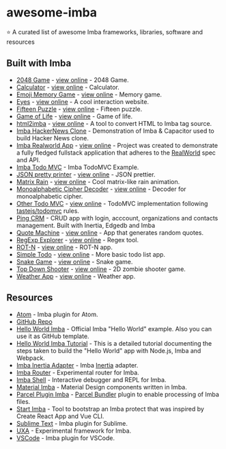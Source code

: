 # awesome-imba

:star: A curated list of awesome Imba frameworks, libraries, software and resources

## Built with Imba

- [2048 Game](https://github.com/taw/imba-2048) - [view online](https://taw.github.io/imba-2048) - 2048 Game.
- [Calculator](https://github.com/taw/imba-calculator) - [view online](https://taw.github.io/imba-calculator)  - Calculator.
- [Emoji Memory Game](https://github.com/taw/imba-emoji-memory) - [view online](https://taw.github.io/imba-emoji-memory) - Memory game.
- [Eyes](https://github.com/taw/imba-eyes) - [view online](https://taw.github.io/imba-eyes) - A cool interaction website.
- [Fifteen Puzzle](https://github.com/taw/imba-fifteen) - [view online](https://taw.github.io/imba-fifteen) - Fifteen puzzle.
- [Game of Life](https://github.com/taw/imba-game-of-life) - [view online](https://taw.github.io/imba-game-of-life) - Game of life.
- [html2imba](https://github.com/konsumer/html2imba) - [view online](http://konsumer.js.org/html2imba/) - A tool to convert HTML to Imba tag source.
- [Imba HackerNews Clone](https://github.com/SamirHodzic/imba-capacitor-hn) - Demonstration of Imba & Capacitor used to build Hacker News clone.
- [Imba Realworld App](https://github.com/cartonalexandre/imba-realworld-example-app) - [view online](https://imba-realworld-example-app.netlify.com/) - Project was created to demonstrate a fully fledged fullstack application that adheres to the [RealWorld](https://github.com/gothinkster/realworld) spec and API.
- [Imba Todo MVC](https://github.com/somebee/todomvc-imba) - Imba TodoMVC Example.
- [JSON pretty printer](https://github.com/taw/imba-json-beautifier) - [view online](https://taw.github.io/imba-json-beautifier) - JSON prettier.
- [Matrix Rain](https://github.com/taw/imba-matrix-rain) - [view online](https://taw.github.io/imba-matrix-rain) - Cool matrix-like rain animation.
- [Monoalphabetic Cipher Decoder](https://github.com/taw/imba-monoalphabetic) - [view online](https://taw.github.io/imba-monoalphabetic) - Decoder for monoalphabetic cipher.
- [Other Todo MVC](https://github.com/shapkarin/imba-todo) - [view online](https://shapkarin.github.io/imba-todo/) - TodoMVC implementation following [tastejs/todomvc](https://github.com/tastejs/todomvc) rules.
- [Ping CRM](https://github.com/haikyuu/perfect-stack) - CRUD app with login, acccount, organizations and contacts management. Built with Inertia, Edgedb and Imba
- [Quote Machine](https://github.com/taw/imba-quote-machine) - [view online](https://taw.github.io/imba-quote-machine) - App that generates random quotes.
- [RegExp Explorer](https://github.com/taw/imba-regexp-explorer) - [view online](https://taw.github.io/imba-regexp-explorer) - Regex tool.
- [ROT-N](https://github.com/taw/imba-rotn) - [view online](https://taw.github.io/imba-rotn) - ROT-N app.
- [Simple Todo](https://github.com/taw/imba-todo-list) - [view online](https://taw.github.io/imba-todo-list) - More basic todo list app.
- [Snake Game](https://github.com/taw/imba-snake) - [view online](https://taw.github.io/imba-snake) - Snake game.
- [Top Down Shooter](https://github.com/CassianoSF/imba-top-down-shooter) - [view online](https://cassianosf.github.io/imba-top-down-shooter/dist/index.html) - 2D zombie shooter game.
- [Weather App](https://github.com/taw/imba-weather) - [view online](https://taw.github.io/imba-weather) - Weather app.

## Resources

- [Atom](https://github.com/somebee/language-imba) - Imba plugin for Atom.
- [GitHub Repo](https://github.com/imba/imba)
- [Hello World Imba](https://github.com/imba/hello-world-imba) - Official Imba "Hello World" example. Also you can use it as GitHub template.
- [Hello World Imba Tutorial](https://github.com/jiggneshhgohel/hello-world-imba-tutorial) - This is a detailed tutorial documenting the steps taken to build the "Hello World" app with Node.js, Imba and Webpack.
- [Imba Inertia Adapter](https://github.com/haikyuu/imba-inertia-adapter) - Imba [Inertia](https://inertiajs.com) adapter.
- [Imba Router](https://github.com/somebee/imba-router) - Experimental router for Imba.
- [Imba Shell](https://github.com/donaldp/imba-shell) - Interactive debugger and REPL for Imba.
- [Material Imba](https://github.com/nathanjohnson320/material-imba) - Material Design components written in Imba.
- [Parcel Plugin Imba](https://github.com/imba/parcel-plugin-imba) - [Parcel Bundler](https://parceljs.org/) plugin to enable processing of Imba files.
- [Start Imba](https://github.com/athif23/start-imba) - Tool to bootstrap an Imba protect that was inspired by Create React App and Vue CLI.
- [Sublime Text](https://github.com/somebee/sublime-imba) - Imba plugin for Sublime.
- [UXA](https://github.com/somebee/uxa) - Experimental framework for Imba.
- [VSCode](https://github.com/somebee/vscode-imba) - Imba plugin for VSCode.
